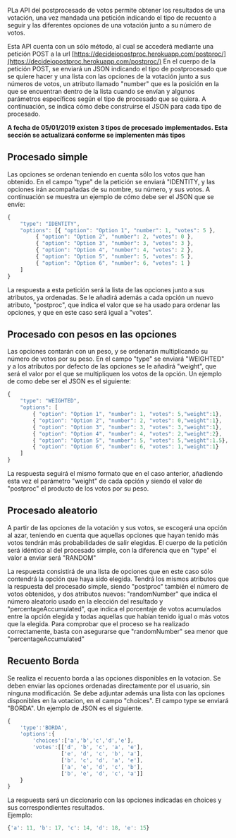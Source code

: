 PLa API del postprocesado de votos permite obtener los resultados de una votación, una vez mandada una petición indicando el tipo de recuento a seguir y las diferentes opciones de una votación junto a su número de votos.

Esta API cuenta con un sólo método, al cual se accederá mediante una petición POST a la url [https://decideiopostproc.herokuapp.com/postproc/](https://decideiopostproc.herokuapp.com/postproc/)
En el cuerpo de la petición POST, se enviará un JSON indicando el tipo de postprocesado que se quiere hacer y una lista con las opciones de la votación junto a sus números de votos, un atributo llamado "number" que es la posición en la que se encuentran dentro de la lista cuando se envían y algunos parámetros específicos según el tipo de procesado que se quiera. A continuación, se indica cómo debe construirse el JSON para cada tipo de procesado.

**A fecha de 05/01/2019 existen 3 tipos de procesado implementados. Esta sección se actualizará conforme se implementen más tipos**

## Procesado simple

Las opciones se ordenan teniendo en cuenta sólo los votos que han obtenido. En el campo "type" de la petición se enviará "IDENTITY, y las opciones irán acompañadas de su nombre, su número, y sus votos. A continuación se muestra un ejemplo de cómo debe ser el JSON que se envíe:

```js
{
    "type": "IDENTITY",
    "options": [{ "option": "Option 1", "number": 1, "votes": 5 },
         { "option": "Option 2", "number": 2, "votes": 0 },
         { "option": "Option 3", "number": 3, "votes": 3 },
         { "option": "Option 4", "number": 4, "votes": 2 },
         { "option": "Option 5", "number": 5, "votes": 5 },
         { "option": "Option 6", "number": 6, "votes": 1 }
    ]
}
```

La respuesta a esta petición será la lista de las opciones junto a sus atributos, ya ordenadas. Se le añadirá además a cada opción un nuevo atributo, "postproc", que indica el valor que se ha usado para ordenar las opciones, y que en este caso será igual a "votes".

## Procesado con pesos en las opciones
Las opciones contarán con un peso, y se ordenarán multiplicando su número de votos por su peso. En el campo "type" se enviará "WEIGHTED" y a los atributos por defecto de las opciones se le añadirá "weight", que será el valor por el que se multipliquen los votos de la opción. Un ejemplo de como debe ser el JSON es el siguiente:

```js
{
    "type": "WEIGHTED",
    "options": [
        { "option": "Option 1", "number": 1, "votes": 5,"weight":1},
        { "option": "Option 2", "number": 2, "votes": 0,"weight":1},
        { "option": "Option 3", "number": 3, "votes": 3,"weight":1},
        { "option": "Option 4", "number": 4, "votes": 2,"weight":2},
        { "option": "Option 5", "number": 5, "votes": 5,"weight":1.5},
        { "option": "Option 6", "number": 6, "votes": 1,"weight":1}
    ]
}
```


La respuesta seguirá el mismo formato que en el caso anterior, añadiendo esta vez el parámetro "weight" de cada opción y siendo el valor de "postproc" el producto de los votos por su peso.

## Procesado aleatorio

A partir de las opciones de la votación y sus votos, se escogerá una opción al azar, teniendo en cuenta que aquellas opciones que hayan tenido más votos tendrán más probabilidades de salir elegidas. El cuerpo de la petición será idéntico al del procesado simple, con la diferencia que en "type" el valor a enviar será "RANDOM"

La respuesta consistirá de una lista de opciones que en este caso sólo contendrá la opción que haya sido elegida. Tendrá los mismos atributos que la respuesta del procesado simple, siendo "postproc" también el número de votos obtenidos, y dos atributos nuevos: "randomNumber" que indica el número aleatorio usado en la elección del resultado y "percentageAccumulated", que indica el porcentaje de votos acumulados entre la opción elegida y todas aquellas que habían tenido igual o más votos que la elegida. Para comprobar que el proceso se ha realizado correctamente, basta con asegurarse que "randomNumber" sea menor que "percentageAccumulated"

## Recuento Borda

Se realiza el recuento borda a las opciones disponibles en la votacion. Se deben enviar las opciones ordenadas directamente por el usuario, sin ninguna modificación. Se debe adjuntar además una lista con las opciones disponibles en la votacion, en el campo "choices". El campo type se enviará "BORDA". Un ejemplo de JSON es el siguiente.

```js
{
    'type':'BORDA',
    'options':{
        'choices':['a','b','c','d','e'],
        'votes':[['d', 'b', 'c', 'a', 'e'],
                 ['e', 'd', 'c', 'b', 'a'],
                 ['b', 'c', 'd', 'a', 'e'],
                 ['a', 'e', 'd', 'c', 'b'],
                 ['b', 'e', 'd', 'c', 'a']]
    }
}
```

La respuesta será un diccionario con las opciones indicadas en choices y sus correspondientes resultados.  
Ejemplo:

```js
{'a': 11, 'b': 17, 'c': 14, 'd': 18, 'e': 15}
```
